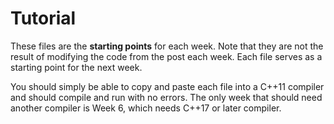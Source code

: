 # Tutorial

These files are the **starting points** for each week. Note that they are not the result of modifying the code from the post each week. 
Each file serves as a starting point for the next week.

You should simply be able to copy and paste each file into a C++11 compiler and should compile and run with no errors. The only week that
should need another compiler is Week 6, which needs C++17 or later compiler.

